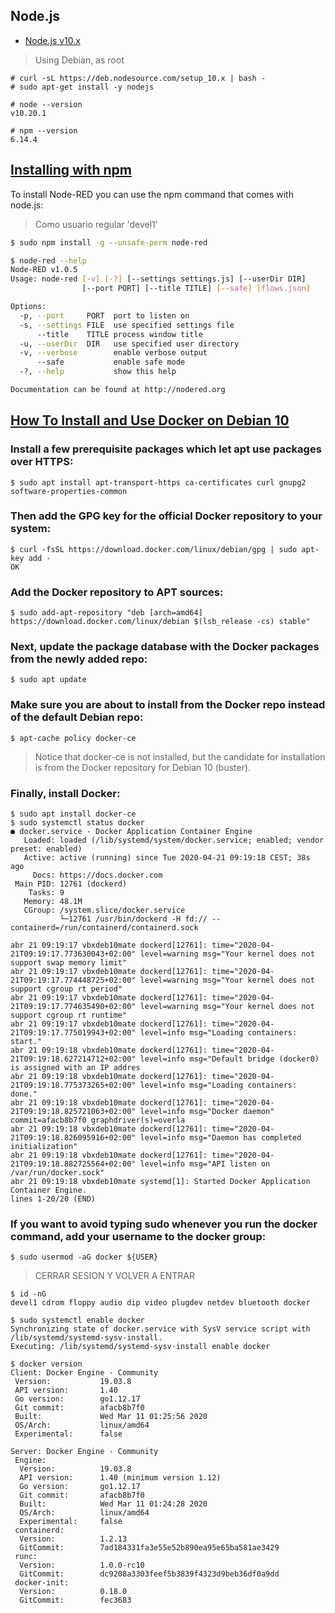 ## Node.js


- [Node.js v10.x](https://github.com/nodesource/distributions/blob/master/README.md#deb) 

> Using Debian, as root
```
# curl -sL https://deb.nodesource.com/setup_10.x | bash -
# sudo apt-get install -y nodejs

# node --version
v10.20.1

# npm --version
6.14.4
```

## [Installing with npm](https://nodered.org/docs/getting-started/local)

To install Node-RED you can use the npm command that comes with node.js:
> Como usuario regular 'devel1'
```sh
$ sudo npm install -g --unsafe-perm node-red

$ node-red --help
Node-RED v1.0.5
Usage: node-red [-v] [-?] [--settings settings.js] [--userDir DIR]
                [--port PORT] [--title TITLE] [--safe] [flows.json]

Options:
  -p, --port     PORT  port to listen on
  -s, --settings FILE  use specified settings file
      --title    TITLE process window title
  -u, --userDir  DIR   use specified user directory
  -v, --verbose        enable verbose output
      --safe           enable safe mode
  -?, --help           show this help

Documentation can be found at http://nodered.org
```

## [How To Install and Use Docker on Debian 10](https://www.digitalocean.com/community/tutorials/how-to-install-and-use-docker-on-debian-10)


### Install a few prerequisite packages which let apt use packages over HTTPS:

```
$ sudo apt install apt-transport-https ca-certificates curl gnupg2 software-properties-common
```

### Then add the GPG key for the official Docker repository to your system:
```
$ curl -fsSL https://download.docker.com/linux/debian/gpg | sudo apt-key add -
OK
```

### Add the Docker repository to APT sources:
```
$ sudo add-apt-repository "deb [arch=amd64] https://download.docker.com/linux/debian $(lsb_release -cs) stable"
```

### Next, update the package database with the Docker packages from the newly added repo:
```
$ sudo apt update
```

### Make sure you are about to install from the Docker repo instead of the default Debian repo:
```
$ apt-cache policy docker-ce
```
> Notice that docker-ce is not installed, but the candidate for installation is from the Docker repository for Debian 10 (buster). 

### Finally, install Docker:
```
$ sudo apt install docker-ce
$ sudo systemctl status docker
● docker.service - Docker Application Container Engine
   Loaded: loaded (/lib/systemd/system/docker.service; enabled; vendor preset: enabled)
   Active: active (running) since Tue 2020-04-21 09:19:18 CEST; 38s ago
     Docs: https://docs.docker.com
 Main PID: 12761 (dockerd)
    Tasks: 9
   Memory: 48.1M
   CGroup: /system.slice/docker.service
           └─12761 /usr/bin/dockerd -H fd:// --containerd=/run/containerd/containerd.sock

abr 21 09:19:17 vbxdeb10mate dockerd[12761]: time="2020-04-21T09:19:17.773630043+02:00" level=warning msg="Your kernel does not support swap memory limit"
abr 21 09:19:17 vbxdeb10mate dockerd[12761]: time="2020-04-21T09:19:17.774448725+02:00" level=warning msg="Your kernel does not support cgroup rt period"
abr 21 09:19:17 vbxdeb10mate dockerd[12761]: time="2020-04-21T09:19:17.774635490+02:00" level=warning msg="Your kernel does not support cgroup rt runtime"
abr 21 09:19:17 vbxdeb10mate dockerd[12761]: time="2020-04-21T09:19:17.775019943+02:00" level=info msg="Loading containers: start."
abr 21 09:19:18 vbxdeb10mate dockerd[12761]: time="2020-04-21T09:19:18.627214712+02:00" level=info msg="Default bridge (docker0) is assigned with an IP addres
abr 21 09:19:18 vbxdeb10mate dockerd[12761]: time="2020-04-21T09:19:18.775373265+02:00" level=info msg="Loading containers: done."
abr 21 09:19:18 vbxdeb10mate dockerd[12761]: time="2020-04-21T09:19:18.825721063+02:00" level=info msg="Docker daemon" commit=afacb8b7f0 graphdriver(s)=overla
abr 21 09:19:18 vbxdeb10mate dockerd[12761]: time="2020-04-21T09:19:18.826095916+02:00" level=info msg="Daemon has completed initialization"
abr 21 09:19:18 vbxdeb10mate dockerd[12761]: time="2020-04-21T09:19:18.882725564+02:00" level=info msg="API listen on /var/run/docker.sock"
abr 21 09:19:18 vbxdeb10mate systemd[1]: Started Docker Application Container Engine.
lines 1-20/20 (END)

```

### If you want to avoid typing sudo whenever you run the docker command, add your username to the docker group:
```
$ sudo usermod -aG docker ${USER}
```
> CERRAR SESION Y VOLVER A ENTRAR
```
$ id -nG
devel1 cdrom floppy audio dip video plugdev netdev bluetooth docker
```

```
$ sudo systemctl enable docker
Synchronizing state of docker.service with SysV service script with /lib/systemd/systemd-sysv-install.
Executing: /lib/systemd/systemd-sysv-install enable docker

$ docker version
Client: Docker Engine - Community
 Version:           19.03.8
 API version:       1.40
 Go version:        go1.12.17
 Git commit:        afacb8b7f0
 Built:             Wed Mar 11 01:25:56 2020
 OS/Arch:           linux/amd64
 Experimental:      false

Server: Docker Engine - Community
 Engine:
  Version:          19.03.8
  API version:      1.40 (minimum version 1.12)
  Go version:       go1.12.17
  Git commit:       afacb8b7f0
  Built:            Wed Mar 11 01:24:28 2020
  OS/Arch:          linux/amd64
  Experimental:     false
 containerd:
  Version:          1.2.13
  GitCommit:        7ad184331fa3e55e52b890ea95e65ba581ae3429
 runc:
  Version:          1.0.0-rc10
  GitCommit:        dc9208a3303feef5b3839f4323d9beb36df0a9dd
 docker-init:
  Version:          0.18.0
  GitCommit:        fec3683

```